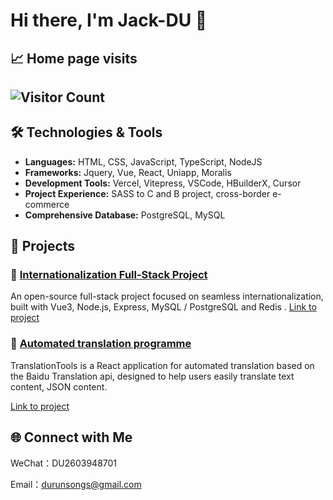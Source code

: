 # Hi there, I'm Jack-DU 👋

## 📈 Home page visits
![Visitor Count](https://profile-counter.glitch.me/durunsong/count.svg)
---

## 🛠 Technologies & Tools

- **Languages:** HTML, CSS, JavaScript, TypeScript, NodeJS
- **Frameworks:** Jquery, Vue, React, Uniapp, Moralis
- **Development Tools:** Vercel, Vitepress, VSCode, HBuilderX, Cursor
- **Project Experience:** SASS to C and B project, cross-border e-commerce
- **Comprehensive Database:** PostgreSQL, MySQL

## 🚀 Projects

### 🔹 [Internationalization Full-Stack Project](https://github.com/durunsong/kilyicms)
An open-source full-stack project focused on seamless internationalization, built with Vue3, Node.js, Express, MySQL / PostgreSQL and Redis . [Link to project](https://github.com/durunsong/kilyicms)

### 🔹 [Automated translation programme](https://github.com/durunsong/TranslationTools)

TranslationTools is a React application for automated translation based on the Baidu Translation api, designed to help users easily translate text content, JSON content.

[Link to project](https://github.com/durunsong/TranslationTools)

## 🌐 Connect with Me
WeChat：DU2603948701

Email：durunsongs@gmail.com
